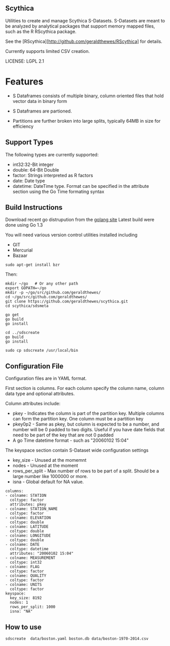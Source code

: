 ## Scythica

Utilities to create and manage Scythica S-Datasets.  S-Datasets are meant to be analyzed by 
analytical packages that support memory mapped files, such as the R RScythica package.

See the [RScythica][http://github.com/geraldthewes/RScythica] for details.

Currently supports limited CSV creation.

LICENSE: LGPL 2.1

Features
========

* S Dataframes consists of multiple binary, column oriented files that hold vector data in binary form

* S Dataframes are partioned. 

* Partitions are further broken into large splits, typically 64MB in size for efficiency


Support Types
-------------

The following types are currently supported:

* int32:32-Bit integer 
* double: 64-Bit Double
* factor: Strings interpreted as R factors
* date: Date type
* datetime: DateTime type. Format can be specified in the attribute section using the Go Time formating syntax

Build Instructions
------------------

Download recent go distrupution from the [golang site](http://golang.org)
Latest build were done using Go 1.3

You will need various version control utilities installed including

* GIT
* Mercurial
* Bazaar

```
sudo apt-get install bzr
```

Then:

```
mkdir ~/go   # Or any other path
export GOPATH=~/go
mkdir -p ~/go/src/github.com/geraldthewes/ 
cd ~/go/src/github.com/geraldthewes/
git clone https://github.com/geraldthewes/scythica.git
cd scythica/sdsmeta

go get
go build
go install

cd ../sdscreate
go build
go install

sudo cp sdscreate /usr/local/bin
```

Configuration File
------------------

Configuration files are in YAML format.

First section is columns. For each column specify the column name, column data type and
 optional attributes. 

Column attributes include:

* pkey - Indicates the column is part of the partition key. Multiple columns can form the partition key.
One column must be a partition key
* pkey0p2 - Same as pkey, but column is expected to be a number, and number will be 0 padded to two digits. Useful if you have date fields that need to be part of the key that are not 0 padded
* A go Time datetime format - such as "20060102 15:04"

The keyspace section contain S-Dataset wide configuration settings

* key_size - Unused at the momemnt
* nodes - Unused at the moment
* rows_per_split - Max number of rows to be part of a split. Should be a large number like 1000000 or more.
* isna - Global default for NA value. 

```
columns:
- colname: STATION
  coltype: factor
  attributes: pkey
- colname: STATION_NAME
  coltype: factor
- colname: ELEVATION
  coltype: double
- colname: LATITUDE
  coltype: double
- colname: LONGITUDE
  coltype: double
- colname: DATE
  coltype: datetime
  attributes: "20060102 15:04"
- colname: MEASUREMENT
  coltype: int32
- colname: FLAG 
  coltype: factor
- colname: QUALITY
  coltype: factor
- colname: UNITS
  coltype: factor
keyspace:
  key_size: 8192
  nodes: 1
  rows_per_split: 1000
  isna: "NA"
```

How to use
----------


`sdscreate  data/boston.yaml boston.db data/boston-1970-2014.csv`

